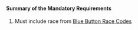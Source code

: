 #### Summary of the Mandatory Requirements

1.  Must include race from [Blue Button Race Codes](ValueSet-race.html)